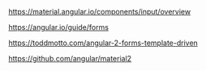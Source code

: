 https://material.angular.io/components/input/overview

https://angular.io/guide/forms

https://toddmotto.com/angular-2-forms-template-driven

https://github.com/angular/material2